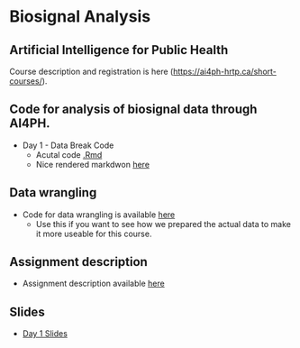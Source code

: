# Biosignal Analysis 

## Artificial Intelligence for Public Health

Course description and registration is here (https://ai4ph-hrtp.ca/short-courses/). 

## Code for analysis of biosignal data through AI4PH. 
* Day 1 - Data Break Code 
    * Acutal code [.Rmd](https://github.com/walkabilly/biosignal_data_ai4ph/blob/main/data_break.Rmd)
    * Nice rendered markdwon [here](https://github.com/walkabilly/biosignal_data_ai4ph/blob/main/data_break.md)

## Data wrangling 
* Code for data wrangling is available [here](https://github.com/walkabilly/biosignal_data_ai4ph/blob/main/data_prep.Rmd)
    * Use this if you want to see how we prepared the actual data to make it more useable for this course. 
    
## Assignment description
* Assignment description available [here](https://github.com/walkabilly/biosignal_data_ai4ph/blob/main/assignment.md)

## Slides
* [Day 1 Slides](https://github.com/walkabilly/biosignal_data_ai4ph/blob/main/slides_day_1.pptx)
